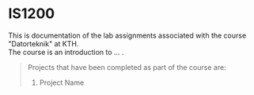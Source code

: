 # IS1200

This is documentation of the lab assignments associated with the course "Datorteknik" at KTH. <br />
The course is an introduction to ... . 

> Projects that have been completed as part of the course are:  
> 1. Project Name
